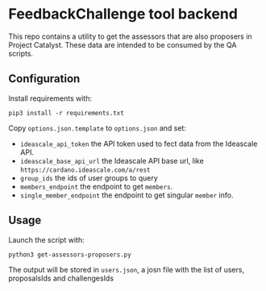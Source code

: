 # FeedbackChallenge tool backend

This repo contains a utility to get the assessors that are also proposers in Project Catalyst. These data are intended to be consumed by the QA scripts.

## Configuration

Install requirements with:

```
pip3 install -r requirements.txt
```

Copy `options.json.template` to `options.json` and set:

- `ideascale_api_token` the API token used to fect data from the Ideascale API.
- `ideascale_base_api_url` the Ideascale API base url, like
`https://cardano.ideascale.com/a/rest`
- `group_ids` the ids of user groups to query
- `members_endpoint` the endpoint to get `members`.
- `single_member_endpoint` the endpoint to get singular `member` info.


## Usage

Launch the script with:

```
python3 get-assessors-proposers.py
```

The output will be stored in `users.json`, a josn file with the list of users, proposalsIds and challengesIds
